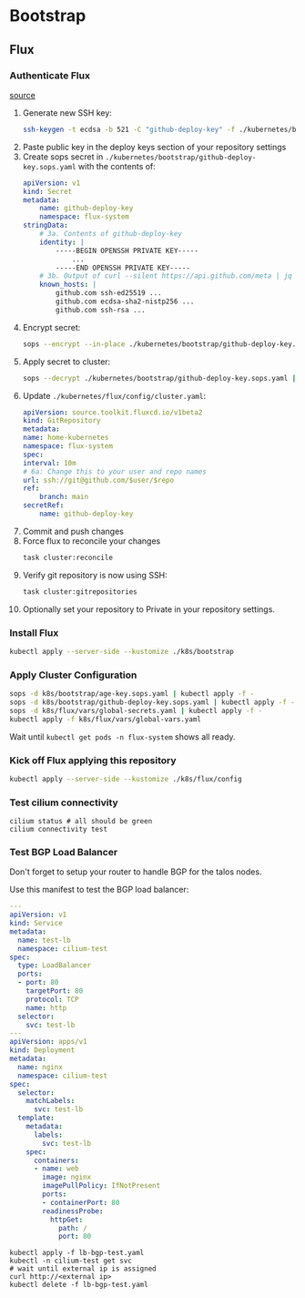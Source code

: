 # Bootstrap

## Flux

### Authenticate Flux

[source](https://github.com/onedr0p/flux-cluster-template/tree/164d81a77c69b0c240af4f3b937778ddc22e5661#-authenticate-flux-over-ssh)

1. Generate new SSH key:
      ```sh
      ssh-keygen -t ecdsa -b 521 -C "github-deploy-key" -f ./kubernetes/bootstrap/github-deploy.key -q -P ""
      ```
2. Paste public key in the deploy keys section of your repository settings
3. Create sops secret in `./kubernetes/bootstrap/github-deploy-key.sops.yaml` with the contents of:
    ```yaml
    apiVersion: v1
    kind: Secret
    metadata:
        name: github-deploy-key
        namespace: flux-system
    stringData:
        # 3a. Contents of github-deploy-key
        identity: |
            -----BEGIN OPENSSH PRIVATE KEY-----
                ...
            -----END OPENSSH PRIVATE KEY-----
        # 3b. Output of curl --silent https://api.github.com/meta | jq --raw-output '"github.com "+.ssh_keys[]'
        known_hosts: |
            github.com ssh-ed25519 ...
            github.com ecdsa-sha2-nistp256 ...
            github.com ssh-rsa ...
    ```
4. Encrypt secret:
    ```sh
    sops --encrypt --in-place ./kubernetes/bootstrap/github-deploy-key.sops.yaml
    ```
5. Apply secret to cluster:
    ```sh
    sops --decrypt ./kubernetes/bootstrap/github-deploy-key.sops.yaml | kubectl apply -f -
    ```
6.  Update `./kubernetes/flux/config/cluster.yaml`:
    ```yaml
    apiVersion: source.toolkit.fluxcd.io/v1beta2
    kind: GitRepository
    metadata:
    name: home-kubernetes
    namespace: flux-system
    spec:
    interval: 10m
    # 6a: Change this to your user and repo names
    url: ssh://git@github.com/$user/$repo
    ref:
        branch: main
    secretRef:
        name: github-deploy-key
    ```
7. Commit and push changes
8. Force flux to reconcile your changes
    ```sh
    task cluster:reconcile
    ```
9. Verify git repository is now using SSH:
    ```sh
    task cluster:gitrepositories
    ```
10. Optionally set your repository to Private in your repository settings.


### Install Flux

```sh
kubectl apply --server-side --kustomize ./k8s/bootstrap
```

### Apply Cluster Configuration

```sh
sops -d k8s/bootstrap/age-key.sops.yaml | kubectl apply -f -
sops -d k8s/bootstrap/github-deploy-key.sops.yaml | kubectl apply -f -
sops -d k8s/flux/vars/global-secrets.yaml | kubectl apply -f -
kubectl apply -f k8s/flux/vars/global-vars.yaml
```

Wait until `kubectl get pods -n flux-system` shows all ready.

### Kick off Flux applying this repository

```sh
kubectl apply --server-side --kustomize ./k8s/flux/config
```


### Test cilium connectivity

```
cilium status # all should be green
cilium connectivity test
```

### Test BGP Load Balancer

Don't forget to setup your router to handle BGP for the talos nodes.

Use this manifest to test the BGP load balancer:

```yaml
---
apiVersion: v1
kind: Service
metadata:
  name: test-lb
  namespace: cilium-test
spec:
  type: LoadBalancer
  ports:
  - port: 80
    targetPort: 80
    protocol: TCP
    name: http
  selector:
    svc: test-lb
---
apiVersion: apps/v1
kind: Deployment
metadata:
  name: nginx
  namespace: cilium-test
spec:
  selector:
    matchLabels:
      svc: test-lb
  template:
    metadata:
      labels:
        svc: test-lb
    spec:
      containers:
      - name: web
        image: nginx
        imagePullPolicy: IfNotPresent
        ports:
        - containerPort: 80
        readinessProbe:
          httpGet:
            path: /
            port: 80
```

```
kubectl apply -f lb-bgp-test.yaml
kubectl -n cilium-test get svc
# wait until external ip is assigned
curl http://<external ip>
kubectl delete -f lb-bgp-test.yaml
```

